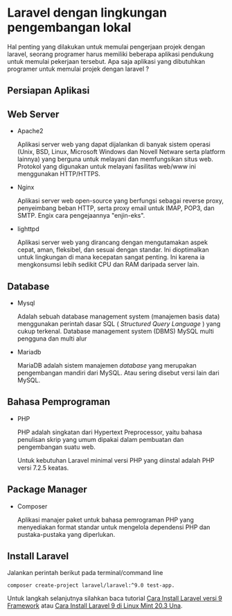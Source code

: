 # Laravel dengan lingkungan pengembangan lokal

Hal penting yang dilakukan untuk memulai pengerjaan projek dengan laravel, seorang programer harus memiliki beberapa aplikasi pendukung untuk memulai pekerjaan tersebut. Apa saja aplikasi yang dibutuhkan programer untuk memulai projek dengan laravel ?

## Persiapan Aplikasi

Web Server
----------

- Apache2

  Aplikasi server web yang dapat dijalankan di banyak sistem operasi (Unix,
  BSD, Linux, Microsoft Windows dan Novell Netware serta platform
  lainnya) yang berguna untuk melayani dan memfungsikan situs web.
  Protokol yang digunakan untuk melayani fasilitas web/www ini menggunakan
  HTTP/HTTPS.
- Nginx

  Aplikasi server web open-source yang berfungsi sebagai reverse proxy,
  penyeimbang beban HTTP, serta proxy email untuk IMAP, POP3, dan SMTP. Engix cara pengejaannya "enjin-eks".
- lighttpd

  Aplikasi server web yang dirancang dengan mengutamakan aspek cepat, aman, fleksibel, dan sesuai dengan standar. Ini dioptimalkan untuk lingkungan di mana kecepatan sangat penting. Ini karena ia mengkonsumsi lebih sedikit CPU dan RAM daripada server lain.

Database
--------

- Mysql

  Adalah sebuah database management system (manajemen basis data) menggunakan perintah dasar SQL ( *Structured Query Language* ) yang cukup terkenal. Database management system (DBMS) MySQL multi pengguna dan multi alur
- Mariadb

  MariaDB adalah sistem manajemen *database* yang merupakan pengembangan mandiri dari MySQL. Atau sering disebut versi lain dari MySQL.

Bahasa Pemprograman
-------------------

- PHP

  PHP adalah singkatan dari Hypertext Preprocessor, yaitu bahasa penulisan skrip yang umum dipakai dalam pembuatan dan pengembangan suatu web.

  Untuk kebutuhan Laravel minimal versi PHP yang diinstal adalah PHP versi 7.2.5 keatas.

## Package Manager

- Composer

  Aplikasi manajer paket untuk bahasa pemrograman PHP yang menyediakan format standar untuk mengelola dependensi PHP dan pustaka-pustaka yang diperlukan.

## Install Laravel

Jalankan perintah berikut pada terminal/command line

```
composer create-project laravel/laravel:^9.0 test-app.
```

Untuk langkah selanjutnya silahkan baca tutorial [Cara Install Laravel versi 9 Framework](https://meeduns.blogspot.com/2022/11/cara-install-laravel-9-di-linux-mint.html) atau [Cara Install Laravel 9 di Linux Mint 20.3 Una](https://meeduns.blogspot.com/2022/11/cara-install-laravel-9-di-linux-mint.html).


